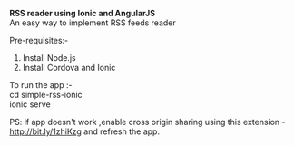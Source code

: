 <b>RSS reader using Ionic and AngularJS</b><br>
An easy way to implement RSS feeds reader<br>

Pre-requisites:-<br>
1. Install Node.js<br>
2. Install Cordova and Ionic<br>

To run the app :-<br>
cd simple-rss-ionic<br>
ionic serve<br>

PS: if app doesn't work ,enable cross origin sharing using this extension - http://bit.ly/1zhiKzg and refresh the app.
